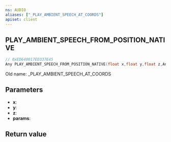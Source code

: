 ```yaml
---
ns: AUDIO
aliases: ["_PLAY_AMBIENT_SPEECH_AT_COORDS"]
apiset: client
---
```

## PLAY_AMBIENT_SPEECH_FROM_POSITION_NATIVE

```c
// 0xED640017ED337E45
Any PLAY_AMBIENT_SPEECH_FROM_POSITION_NATIVE(float x,float y,float z,Any* params);
```

Old name: _PLAY_AMBIENT_SPEECH_AT_COORDS

## Parameters
* **x**:
* **y**:
* **z**:
* **params**:

## Return value

